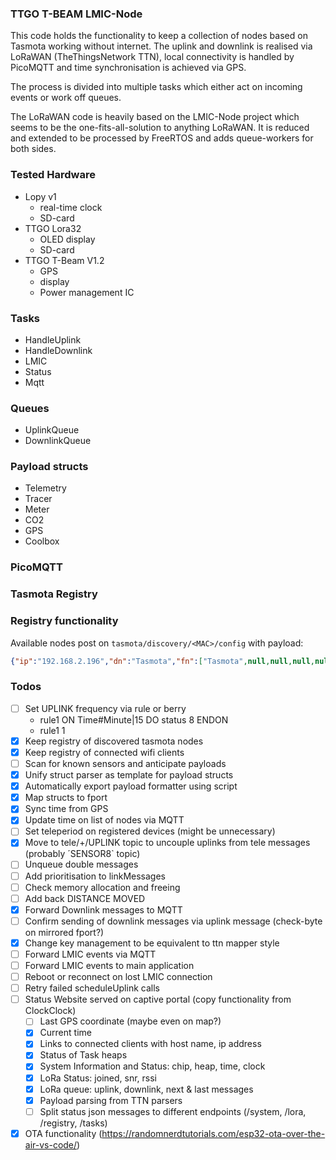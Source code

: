 ### TTGO T-BEAM LMIC-Node

This code holds the functionality to keep a collection of nodes based on Tasmota working without internet.
The uplink and downlink is realised via LoRaWAN (TheThingsNetwork TTN), local connectivity is handled by 
PicoMQTT and time synchronisation is achieved via GPS.

The process is divided into multiple tasks which either act on incoming events or work off queues.


The LoRaWAN code is heavily based on the LMIC-Node project which seems to be the one-fits-all-solution to anything LoRaWAN.
It is reduced and extended to be processed by FreeRTOS and adds queue-workers for both sides.

### Tested Hardware
- Lopy v1
  - real-time clock
  - SD-card
- TTGO Lora32 
  - OLED display
  - SD-card
- TTGO T-Beam V1.2 
  - GPS
  - display
  - Power management IC

### Tasks
- HandleUplink
- HandleDownlink
- LMIC
- Status
- Mqtt
  
### Queues
- UplinkQueue
- DownlinkQueue

### Payload structs
- Telemetry
- Tracer
- Meter
- CO2
- GPS
- Coolbox

### PicoMQTT
### Tasmota Registry

### Registry functionality
Available nodes post on `tasmota/discovery/<MAC>/config` with payload:

```JSON
{"ip":"192.168.2.196","dn":"Tasmota","fn":["Tasmota",null,null,null,null,null,null,null],"hn":"tasmota-80FF6D-8045","mac":"E0980680FF6D","md":"Generic","ty":0,"if":0,"ofln":"Offline","onln":"Online","state":["OFF","ON","TOGGLE","HOLD"],"sw":"13.3.0.1","t":"tasmota_80FF6D","ft":"%prefix%/%topic%/","tp":["cmnd","stat","tele"],"rl":[0,0,0,0,0,0,0,0,0,0,0,0,0,0,0,0,0,0,0,0,0,0,0,0,0,0,0,0,0,0,0,0],"swc":[-1,-1,-1,-1,-1,-1,-1,-1,-1,-1,-1,-1,-1,-1,-1,-1,-1,-1,-1,-1,-1,-1,-1,-1,-1,-1,-1,-1],"swn":[null,null,null,null,null,null,null,null,null,null,null,null,null,null,null,null,null,null,null,null,null,null,null,null,null,null,null,null],"btn":[0,0,0,0,0,0,0,0,0,0,0,0,0,0,0,0,0,0,0,0,0,0,0,0,0,0,0,0,0,0,0,0],"so":{"4":0,"11":0,"13":0,"17":0,"20":0,"30":0,"68":0,"73":0,"82":0,"114":0,"117":0},"lk":0,"lt_st":0,"bat":0,"dslp":0,"sho":[],"sht":[],"ver":1}
```

### Todos
- [ ] Set UPLINK frequency via rule or berry
  - rule1 ON Time#Minute|15 DO status 8 ENDON
  - rule1 1
- [x] Keep registry of discovered tasmota nodes
- [x] Keep registry of connected wifi clients
- [ ] Scan for known sensors and anticipate payloads
- [x] Unify struct parser as template for payload structs
- [x] Automatically export payload formatter using script
- [x] Map structs to fport
- [x] Sync time from GPS
- [x] Update time on list of nodes via MQTT
- [ ] Set teleperiod on registered devices (might be unnecessary)
- [x] Move to tele/+/UPLINK topic to uncouple uplinks from tele messages (probably ´SENSOR8` topic)
- [ ] Unqueue double messages
- [ ] Add prioritisation to linkMessages
- [ ] Check memory allocation and freeing
- [ ] Add back DISTANCE MOVED
- [x] Forward Downlink messages to MQTT
- [ ] Confirm sending of downlink messages via uplink message (check-byte on mirrored fport?)
- [x] Change key management to be equivalent to ttn mapper style
- [ ] Forward LMIC events via MQTT
- [ ] Forward LMIC events to main application
- [ ] Reboot or reconnect on lost LMIC connection
- [ ] Retry failed scheduleUplink calls
- [ ] Status Website served on captive portal (copy functionality from ClockClock)
  - [ ] Last GPS coordinate (maybe even on map?)
  - [x] Current time
  - [x] Links to connected clients with host name, ip address
  - [x] Status of Task heaps
  - [x] System Information and Status: chip, heap, time, clock
  - [x] LoRa Status: joined, snr, rssi
  - [x] LoRa queue: uplink, downlink, next & last messages
  - [x] Payload parsing from TTN parsers
  - [ ] Split status json messages to different endpoints (/system, /lora, /registry, /tasks)
- [x] OTA functionality (https://randomnerdtutorials.com/esp32-ota-over-the-air-vs-code/)